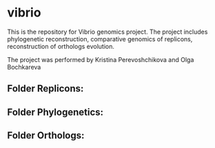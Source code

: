 # vibrio

This is the repository for Vibrio genomics project. The project includes phylogenetic reconstruction, comparative genomics of replicons,
reconstruction of orthologs evolution.

The project was performed by Kristina Perevoshchikova and Olga Bochkareva

Folder Replicons:
 - 


Folder Phylogenetics:
 - 


Folder Orthologs:
 - 
